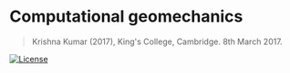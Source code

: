 # Computational geomechanics
> Krishna Kumar (2017), King's College, Cambridge. 8th March 2017.

[![License](https://img.shields.io/badge/license-cc--by--4.0-brightgreen.svg)](https://creativecommons.org/licenses/by/4.0/)
